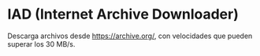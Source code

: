 # IAD (Internet Archive Downloader)
Descarga archivos desde https://archive.org/, con velocidades que pueden superar los 30 MB/s.
